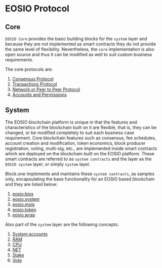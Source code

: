 # EOSIO Protocol

## Core

`EOSIO Core` provides the basic building blocks for the `system` layer and because they are not implemented as smart contracts they do not provide the same level of flexibility. Nevertheless, the `core` implementation is also open source and thus it can be modified as well to suit custom business requirements.

The core protocols are:

1. [Consensus Protocol](01_consensus_protocol.md)
2. [Transactions Protocol](02_transactions_protocol.md)
3. [Network or Peer to Peer Protocol](03_network_peer_protocol.md)
4. [Accounts and Permissions](04_accounts_and_permissions.md)

## System

The EOSIO blockchain platform is unique in that the features and characteristics of the blockchain built on it are flexible, that is, they can be changed, or be modified completely to suit each business case requirement. Core blockchain features such as consensus, fee schedules, account creation and modification, token economics, block producer registration, voting, multi-sig, etc., are implemented inside smart contracts which are deployed on the blockchain built on the EOSIO platform. These smart contracts are referred to as `system contracts` and the layer as the `EOSIO system` layer, or simply `system` layer.

Block.one implements and maintains these `system contracts`, as samples only, encapsulating the base functionality for an EOSIO based blockchain and they are listed below:

1. [eosio.bios](/manuals/eosio.contracts/latest/action-reference/eosio.bios)
2. [eosio.system](/manuals/eosio.contracts/latest/action-reference/eosio.system)
3. [eosio.msig](/manuals/eosio.contracts/latest/action-reference/eosio.msig)
4. [eosio.token](/manuals/eosio.contracts/latest/action-reference/eosio.token)
5. [eosio.wrap](/manuals/eosio.contracts/latest/action-reference/eosio.wrap)

Also part of the `system` layer are the following concepts:

1. [System accounts](https://github.com/EOSIO/eosio.contracts/tree/master/docs/01_core_concepts/01_system.md)
2. [RAM](https://github.com/EOSIO/eosio.contracts/tree/master/docs/01_core_concepts/02_ram.md)
3. [CPU](https://github.com/EOSIO/eosio.contracts/tree/master/docs/01_core_concepts/03_cpu.md)
4. [NET](https://github.com/EOSIO/eosio.contracts/tree/master/docs/01_core_concepts/04_net.md)
5. [Stake](https://github.com/EOSIO/eosio.contracts/tree/master/docs/01_core_concepts/05_stake.md)
6. [Vote](https://github.com/EOSIO/eosio.contracts/tree/master/docs/01_core_concepts/06_vote.md)
